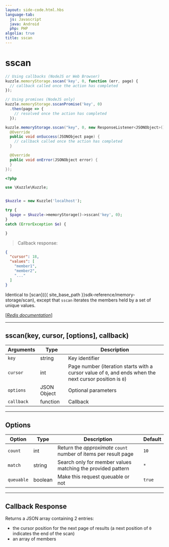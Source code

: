 ```yaml
---
layout: side-code.html.hbs
language-tab:
  js: Javascript
  java: Android
  php: PHP
algolia: true
title: sscan
---
```


# sscan

```js
// Using callbacks (NodeJS or Web Browser)
kuzzle.memoryStorage.sscan('key', 0, function (err, page) {
  // callback called once the action has completed
});

// Using promises (NodeJS only)
kuzzle.memoryStorage.sscanPromise('key', 0)
  .then(page => {
    // resolved once the action has completed
  });
```

```java
kuzzle.memoryStorage.sscan("key", 0, new ResponseListener<JSONObject>() {
  @Override
  public void onSuccess(JSONObject page) {
    // callback called once the action has completed
  }

  @Override
  public void onError(JSONObject error) {
  }
});
```

```php
<?php

use \Kuzzle\Kuzzle;


$kuzzle = new Kuzzle('localhost');

try {
  $page = $kuzzle->memoryStorage()->sscan('key', 0);
}
catch (ErrorException $e) {

}
```

> Callback response:

```json
{
  "cursor": 18,
  "values": [
    "member1",
    "member2",
    "..."
  ]
}
```

Identical to [scan]({{ site_base_path }}sdk-reference/memory-storage/scan), except that `sscan` iterates the members held by a set of unique values.

[[_Redis documentation_]](https://redis.io/commands/sscan)

---

## sscan(key, cursor, [options], callback)

| Arguments | Type | Description |
|---------------|---------|----------------------------------------|
| `key` | string | Key identifier |
| `cursor` | int | Page number (iteration starts with a cursor value of `0`, and ends when the next cursor position is `0`) |
| `options` | JSON Object | Optional parameters |
| `callback` | function | Callback |

---

## Options

| Option | Type | Description | Default |
|--------|------|-------------|---------|
| `count` | int | Return the _approximate_ `count` number of items per result page | `10` |
| `match` | string | Search only for member values matching the provided pattern | `*` |
| `queuable` | boolean | Make this request queuable or not  | `true` |


---

## Callback Response

Returns a JSON array containing 2 entries:

* the cursor position for the next page of results (a next position of `0` indicates the end of the scan)
* an array of members
